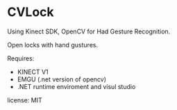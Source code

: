 CVLock
=================
Using Kinect SDK, OpenCV for Had Gesture Recognition. 

Open locks with hand gustures.

Requires:
- KINECT V1
- EMGU (.net version of opencv)
- .NET runtime enviroment and visul studio



license: MIT
